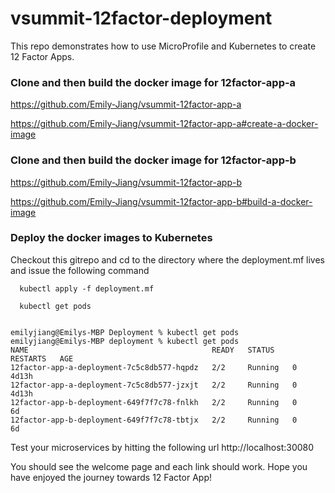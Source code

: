 # vsummit-12factor-deployment
This repo demonstrates how to use MicroProfile and Kubernetes to create 12 Factor Apps.
### Clone and then build the docker image for 12factor-app-a 
https://github.com/Emily-Jiang/vsummit-12factor-app-a

https://github.com/Emily-Jiang/vsummit-12factor-app-a#create-a-docker-image

### Clone and then build the docker image for 12factor-app-b
https://github.com/Emily-Jiang/vsummit-12factor-app-b

https://github.com/Emily-Jiang/vsummit-12factor-app-b#build-a-docker-image

### Deploy the docker images to Kubernetes
Checkout this gitrepo and cd to the directory where the deployment.mf lives and issue the following command
```
  kubectl apply -f deployment.mf

  kubectl get pods
  

emilyjiang@Emilys-MBP Deployment % kubectl get pods
emilyjiang@Emilys-MBP deployment % kubectl get pods
NAME                                         READY   STATUS    RESTARTS   AGE
12factor-app-a-deployment-7c5c8db577-hqpdz   2/2     Running   0          4d13h
12factor-app-a-deployment-7c5c8db577-jzxjt   2/2     Running   0          4d13h
12factor-app-b-deployment-649f7f7c78-fnlkh   2/2     Running   0          6d
12factor-app-b-deployment-649f7f7c78-tbtjx   2/2     Running   0          6d

```

Test your microservices by hitting the following url
http://localhost:30080

You should see the welcome page and each link should work.
Hope you have enjoyed the journey towards 12 Factor App!